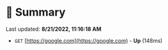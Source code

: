 # 📖 Summary
Last updated: **8/21/2022, 11:16:18 AM**

- `GET` [https://google.com](https://google.com) - **Up** (148ms)
